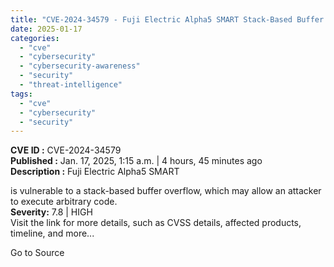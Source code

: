 ```yaml
---
title: "CVE-2024-34579 - Fuji Electric Alpha5 SMART Stack-Based Buffer Overflow Vulnerability"
date: 2025-01-17
categories: 
  - "cve"
  - "cybersecurity"
  - "cybersecurity-awareness"
  - "security"
  - "threat-intelligence"
tags: 
  - "cve"
  - "cybersecurity"
  - "security"
---
```


**CVE ID :** CVE-2024-34579  
**Published :** Jan. 17, 2025, 1:15 a.m. | 4 hours, 45 minutes ago  
**Description :** Fuji Electric Alpha5 SMART

is vulnerable to a stack-based buffer overflow, which may allow an attacker to execute arbitrary code.  
**Severity:** 7.8 | HIGH  
Visit the link for more details, such as CVSS details, affected products, timeline, and more...

Go to Source
